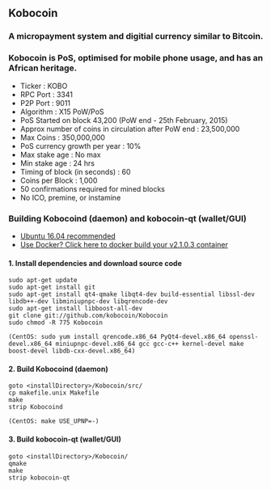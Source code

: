 ## Kobocoin
### A micropayment system and digitial currency similar to Bitcoin. 
### Kobocoin is PoS, optimised for mobile phone usage, and has an African heritage.


+ Ticker : KOBO
+ RPC Port : 3341
+ P2P Port : 9011
+ Algorithm : X15 PoW/PoS
+ PoS Started on block 43,200 (PoW end - 25th February, 2015)
+ Approx number of coins in circulation after PoW end : 23,500,000
+ Max Coins : 350,000,000
+ PoS currency growth per year : 10%
+ Max stake age : No max
+ Min stake age : 24 hrs
+ Timing of block (in seconds) : 60
+ Coins per Block : 1,000
+ 50 confirmations required for mined blocks
+ No ICO, premine, or instamine

### Building Kobocoind (daemon) and kobocoin-qt (wallet/GUI)
+ [Ubuntu 16.04 recommended](http://releases.ubuntu.com/16.04/ "Ubuntu 16.04")
+ [Use Docker? Click here to docker build your v2.1.0.3 container](https://github.com/kobocoin/dockerfiles/tree/master/v2103-stable "Dockerfiles")

#### 1. Install dependencies and download source code
```
sudo apt-get update
sudo apt-get install git
sudo apt-get install qt4-qmake libqt4-dev build-essential libssl-dev libdb++-dev libminiupnpc-dev libqrencode-dev
sudo apt-get install libboost-all-dev
git clone git://github.com/kobocoin/Kobocoin
sudo chmod -R 775 Kobocoin

(CentOS: sudo yum install qrencode.x86_64 PyQt4-devel.x86_64 openssl-devel.x86_64 miniupnpc-devel.x86_64 gcc gcc-c++ kernel-devel make boost-devel libdb-cxx-devel.x86_64)
```
#### 2. Build Kobocoind (daemon)
```
goto <installDirectory>/Kobocoin/src/
cp makefile.unix Makefile
make
strip Kobocoind

(CentOS: make USE_UPNP=-)
```

#### 3. Build kobocoin-qt (wallet/GUI)
```
goto <installDirectory>/Kobocoin/
qmake
make
strip kobocoin-qt
```
